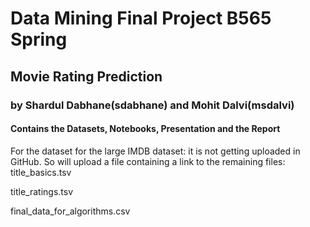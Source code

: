 # Data Mining Final Project B565 Spring
## Movie Rating Prediction
### by Shardul Dabhane(sdabhane) and Mohit Dalvi(msdalvi)

#### Contains the Datasets, Notebooks, Presentation and the Report


For the dataset for the large IMDB dataset: it is not getting uploaded in GitHub. So will upload a file containing a link to the remaining files:
title_basics.tsv

title_ratings.tsv

final_data_for_algorithms.csv
